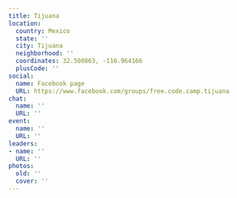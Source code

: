 ```yaml
---
title: Tijuana
location:
  country: Mexico
  state: ''
  city: Tijuana
  neighborhood: ''
  coordinates: 32.500863, -116.964166
  plusCode: ''
social:
  name: Facebook page
  URL: https://www.facebook.com/groups/free.code.camp.tijuana
chat:
  name: ''
  URL: ''
event:
  name: ''
  URL: ''
leaders:
- name: ''
  URL: ''
photos:
  old: ''
  cover: ''
---
```

